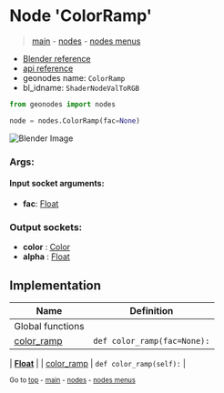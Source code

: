 # Node 'ColorRamp'

> [main](../structure.md) - [nodes](nodes.md) - [nodes menus](nodes_menus.md)

- [Blender reference](https://docs.blender.org/manual/en/latest/modeling/geometry_nodes/color/color_ramp.html)
- [api reference](https://docs.blender.org/api/current/bpy.types.ShaderNodeValToRGB.html)
- geonodes name: `ColorRamp`
- bl_idname: `ShaderNodeValToRGB`

```python
from geonodes import nodes

node = nodes.ColorRamp(fac=None)
```

![Blender Image](https://docs.blender.org/manual/en/latest/_images/node-types_ShaderNodeValToRGB.webp)

### Args:

#### Input socket arguments:

- **fac**: [Float](Float.md)

### Output sockets:

- **color** : [Color](Color.md)
- **alpha** : [Float](Float.md)

## Implementation

| Name | Definition |
|------|------------|
| Global functions |
| [color_ramp](A.md#color_ramp) | `def color_ramp(fac=None):` |

| **[Float](Float.md)** |
| [color_ramp](Float.md#color_ramp-property) | `def color_ramp(self):` |

<sub>Go to [top](#node-ColorRamp) - [main](../structure.md) - [nodes](nodes.md) - [nodes menus](nodes_menus.md)</sub>

